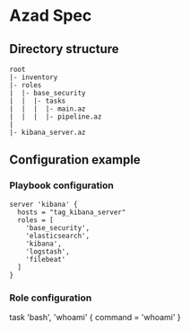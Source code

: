 # Azad Spec

## Directory structure

```
root
|- inventory
|- roles
|  |- base_security
|  |  |- tasks
|  |  |  |- main.az
|  |  |  |- pipeline.az
|
|- kibana_server.az

```

## Configuration example

### Playbook configuration

```
server 'kibana' {
  hosts = "tag_kibana_server"
  roles = [
    'base_security',
    'elasticsearch',
    'kibana',
    'logstash',
    'filebeat'
  ]
}
```

### Role configuration

task 'bash', 'whoami' {
  command = 'whoami'
}
